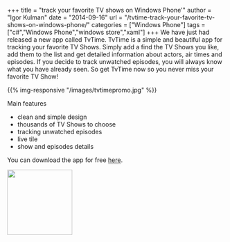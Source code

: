 +++
title = "track your favorite TV shows on Windows Phone'"
author = "Igor Kulman"
date = "2014-09-16"
url = "/tvtime-track-your-favorite-tv-shows-on-windows-phone/"
categories = ["Windows Phone"]
tags = ["c#","Windows Phone","windows store","xaml"]
+++
We have just had released a new app called TvTime. TvTime is a simple and beautiful app for tracking your favorite TV Shows. Simply add a find the TV Shows you like, add them to the list and get detailed information about actors, air times and episodes. If you decide to track unwatched episodes, you will always know what you have already seen. So get TvTime now so you never miss your favorite TV Show!

{{% img-responsive "/images/tvtimepromo.jpg" %}}

Main features

  * clean and simple design
  * thousands of TV Shows to choose
  * tracking unwatched episodes
  * live tile
  * show and episodes details

You can download the app for free <a title="TvTime download" href="http://www.windowsphone.com/s?appid=517d314b-cf64-41ed-9407-21b2c6e546c0" target="_blank">here</a>.

<!--more-->

 <img  src="http://qrfree.kaywa.com/?l=1&#038;s=8&#038;d=http%3A%2F%2Fwww.windowsphone.com%2Fs%3Fappid%3D517d314b-cf64-41ed-9407-21b2c6e546c0" width="150" height="150" />

 [1]: http://blog.kulman.sk/wp-content/uploads/2014/09/tvtimepromo.jpg
